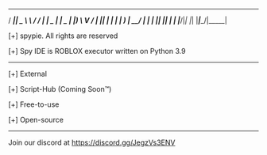 ____  ______   __  ___ ____  _____
/ ___||  _ \ \ / / |_ _|  _ \| ____|
\___ \| |_) \ V /   | || | | |  _|
 ___) |  __/ | |    | || |_| | |___
|____/|_|    |_|   |___|____/|_____|


[+] spypie. All rights are reserved

[+] Spy IDE is ROBLOX executor written on Python 3.9

------------------

[+] External

[+] Script-Hub (Coming Soon™)

[+] Free-to-use

[+] Open-source

------------------
Join our discord at https://discord.gg/JegzVs3ENV

